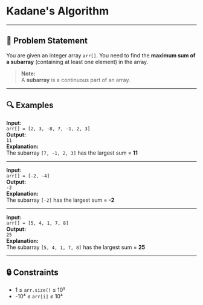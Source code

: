 # Kadane's Algorithm

---

## 📝 Problem Statement

You are given an integer array `arr[]`. You need to find the **maximum sum of a subarray** (containing at least one element) in the array.

> **Note:**  
> A **subarray** is a continuous part of an array.

---

## 🔍 Examples

**Input:**  
`arr[] = [2, 3, -8, 7, -1, 2, 3]`  
**Output:**  
`11`  
**Explanation:**  
The subarray `[7, -1, 2, 3]` has the largest sum = **11**

---

**Input:**  
`arr[] = [-2, -4]`  
**Output:**  
`-2`  
**Explanation:**  
The subarray `[-2]` has the largest sum = **-2**

---

**Input:**  
`arr[] = [5, 4, 1, 7, 8]`  
**Output:**  
`25`  
**Explanation:**  
The subarray `[5, 4, 1, 7, 8]` has the largest sum = **25**

---

## 🔒 Constraints

- 1 ≤ `arr.size()` ≤ 10⁵  
- -10⁴ ≤ `arr[i]` ≤ 10⁴  
